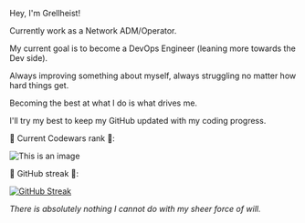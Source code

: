 Hey, I'm Grellheist!

Currently work as a Network ADM/Operator.

My current goal is to become a DevOps Engineer (leaning more towards the Dev side).

Always improving something about myself, always struggling no matter how hard things get.

Becoming the best at what I do is what drives me.

I'll try my best to keep my GitHub updated with my coding progress.

🥋 Current Codewars rank 🥋:

![This is an image](https://www.codewars.com/users/Grellheist/badges/large)

🤖 GitHub streak 🤖:

[![GitHub Streak](https://streak-stats.demolab.com?user=grellheist&theme=dracula&hide_border=true)](https://git.io/streak-stats)

*There is absolutely nothing I cannot do with my sheer force of will.*
